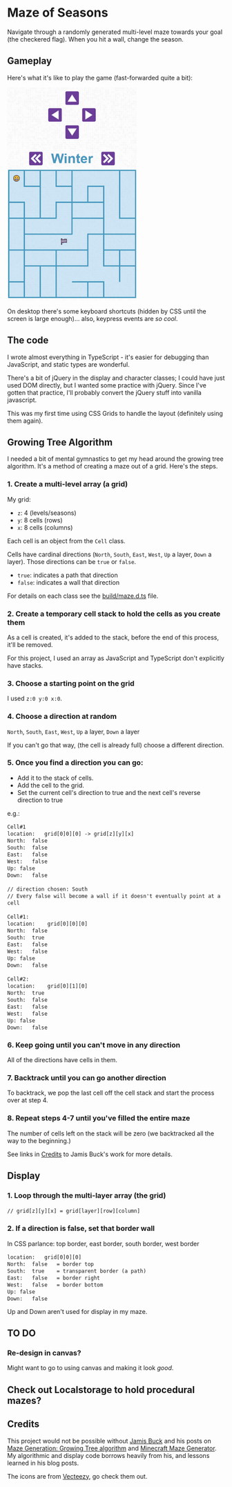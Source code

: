 # Maze of Seasons
Navigate through a randomly generated multi-level maze towards your goal (the checkered flag). When you hit a wall, change the season.

## Gameplay
Here's what it's like to play the game (fast-forwarded quite a bit):

![GIF showing gameplay](./maze-gameplay.gif)

On desktop there's some keyboard shortcuts (hidden by CSS until the screen is large enough)... also, keypress events are *so cool*.

## The code
I wrote almost everything in TypeScript - it's easier for debugging than JavaScript, and static types are wonderful. 

There's a bit of jQuery in the display and character classes; I could have just used DOM directly, but I wanted some practice with jQuery. Since I've gotten that practice, I'll probably convert the jQuery stuff into vanilla javascript.

This was my first time using CSS Grids to handle the layout (definitely using them again).

## Growing Tree Algorithm
I needed a bit of mental gymnastics to get my head around the growing tree algorithm. It's a method of creating a maze out of a grid. Here's the steps.

### 1. Create a multi-level array (a grid)
My grid:
- `z`: 4 (levels/seasons)
- `y`: 8 cells (rows)
- `x`: 8 cells (columns)

Each cell is an object from the `Cell` class.

Cells have cardinal directions (`North`, `South`, `East`, `West`, `Up` a layer, `Down` a layer). Those directions can be `true` or `false`.
- `true`: indicates a path that direction
- `false`: indicates a wall that direction

For details on each class see the [build/maze.d.ts](https://github.com/alexkadis/maze-game/blob/master/build/maze.d.ts) file.

### 2. Create a temporary cell stack to hold the cells as you create them
As a cell is created, it's added to the stack, before the end of this process, it'll be removed.

For this project, I used an array as JavaScript and TypeScript don't explicitly have stacks.

### 3. Choose a starting point on the grid
I used `z:0 y:0 x:0`.

### 4. Choose a direction at random
`North`, `South`, `East`, `West`, `Up` a layer, `Down` a layer

If you can't go that way, (the cell is already full) choose a different direction.

### 5. Once you find a direction you can go:
- Add it to the stack of cells.
- Add the cell to the grid.
- Set the current cell's direction to true and the next cell's reverse direction to true

e.g.: 
```
Cell#1
location:	grid[0]0][0] -> grid[z][y][x]
North:	false
South:	false
East:	false
West:	false
Up:	false
Down:	false

// direction chosen: South
// Every false will become a wall if it doesn't eventually point at a cell

Cell#1:
location:	 grid[0][0][0]
North:	false
South:	true
East:	false
West:	false
Up:	false
Down:	false

Cell#2:
location:	 grid[0][1][0]
North:	true
South:	false
East:	false
West:	false
Up:	false
Down:	false
```


### 6. Keep going until you can't move in any direction
All of the directions have cells in them.

### 7. Backtrack until you can go another direction
To backtrack, we pop the last cell off the cell stack and start the process over at step 4.


### 8. Repeat steps 4-7 until you've filled the entire maze
The number of cells left on the stack will be zero (we backtracked all the way to the beginning.)

See links in [Credits](#credits) to Jamis Buck's work for more details.

## Display
### 1. Loop through the multi-layer array (the grid)
`// grid[z][y][x] = grid[layer][row][column]`
### 2. If a direction is false, set that border wall
In CSS parlance: top border, east border, south border, west border

```
location:	grid[0]0][0]
North:	false	= border top
South:	true	= transparent border (a path)
East:	false	= border right
West:	false	= border bottom
Up:	false
Down:	false
```

Up and Down aren't used for display in my maze.

## TO DO
### Re-design in canvas?
Might want to go to using canvas and making it look *good*.

## Check out Localstorage to hold procedural mazes?

## Credits
This project would not be possible without [Jamis Buck](https://github.com/jamis) and his posts on [Maze Generation: Growing Tree algorithm](http://weblog.jamisbuck.org/2011/1/27/maze-generation-growing-tree-algorithm) and [Minecraft Maze Generator](http://jamisbuck.org/mazes/minecraft.html). My algorithmic and display code borrows heavily from his, and lessons learned in his blog posts.

The icons are from [Vecteezy](https://www.vecteezy.com/), go check them out.
